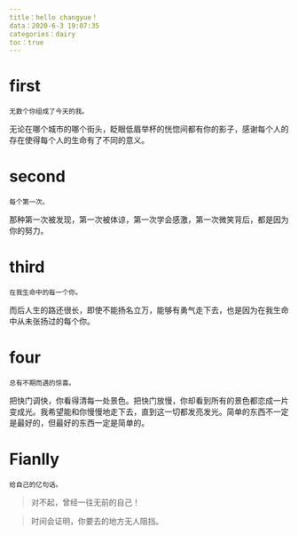 ```yaml
---
title：hello changyue！
data：2020-6-3 19:07:35
categories：dairy
toc：true
---
```

# first
	无数个你组成了今天的我。
无论在哪个城市的哪个街头，眨眼低眉举杯的恍惚间都有你的影子，感谢每个人的存在使得每个人的生命有了不同的意义。
# second
	每个第一次。
那种第一次被发现，第一次被体谅，第一次学会感激，第一次微笑背后，都是因为你的努力。
# third
	在我生命中的每一个你。
而后人生的路还很长，即使不能扬名立万，能够有勇气走下去，也是因为在我生命中从未张扬过的每个你。
# four
	总有不期而遇的惊喜。
把快门调快，你看得清每一处景色。把快门放慢，你却看到所有的景色都恋成一片变成光。我希望能和你慢慢地走下去，直到这一切都发亮发光。简单的东西不一定是最好的，但最好的东西一定是简单的。
# Fianlly
	给自己的亿句话。

> 对不起，曾经一往无前的自己！
	
> 时间会证明，你要去的地方无人阻挡。